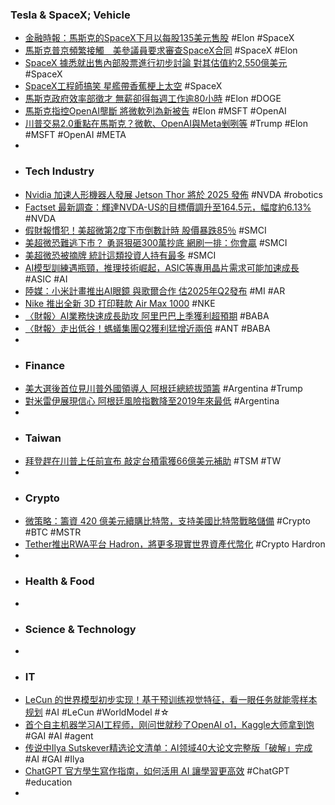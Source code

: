 ### Tesla & SpaceX; Vehicle
- [金融時報：馬斯克的SpaceX下月以每股135美元售股](https://news.cnyes.com/news/id/5781397) #Elon #SpaceX
- [馬斯克普京頻繁接觸　美參議員要求審查SpaceX合同](https://www.hk01.com/即時國際/1076591/馬斯克普京頻繁接觸-美參議員要求審查spacex合同) #SpaceX #Elon
- [SpaceX 據悉就出售內部股票進行初步討論 對其估值約2,550億美元](https://money.udn.com/money/story/5599/8363798) #SpaceX
- [SpaceX工程師搞笑 星艦帶香蕉梗上太空](https://news.pchome.com.tw/science/technice/20241114/index-73157223838373338005.html) #SpaceX
- [馬斯克政府效率部徵才 無薪卻得每週工作逾80小時](https://www.rti.org.tw/news/view/id/2228070) #Elon #DOGE
- [馬斯克指控OpenAI壟斷 將微軟列為新被告](https://news.cnyes.com/news/id/5781479) #Elon #MSFT #OpenAI
- [川普交易2.0重點在馬斯克？微軟、OpenAI與Meta剉咧等](https://www.ctee.com.tw/news/20241116700010-430702) #Trump #Elon #MSFT #OpenAI #META
-
- ### Tech Industry
- [Nvidia 加速人形機器人發展 Jetson Thor 將於 2025 發佈](https://www.newmobilelife.com/2024/11/14/nvidia-jetson-thor-coming-2025/) #NVDA #robotics
- [Factset 最新調查：輝達NVDA-US的目標價調升至164.5元，幅度約6.13%](https://news.cnyes.com/news/id/5781495) #NVDA
- [假財報慣犯！美超微第2度下市倒數計時 股價暴跌85％](https://ec.ltn.com.tw/article/breakingnews/4864981) #SMCI
- [美超微恐難逃下市？ 勇哥狠砸300萬抄底 網刷一排：你會贏](https://tw.stock.yahoo.com/news/美超微恐難逃下市-勇哥狠砸300萬抄底-網刷-排-你會贏-025900020.html) #SMCI
- [美超微恐被摘牌 統計這類投資人持有最多](https://www.wealth.com.tw/articles/b88b44d2-071a-4554-bf1e-28779415473b) #SMCI
- [AI模型訓練遇瓶頸，推理技術崛起，ASIC等專用晶片需求可能加速成長](https://uanalyze.com.tw/articles/185258047) #ASIC #AI
- [陸媒：小米計畫推出AI眼鏡 與歌爾合作 估2025年Q2發布](https://news.cnyes.com/news/id/5780758) #MI #AR
- [Nike 推出全新 3D 打印鞋款 Air Max 1000](https://hypebeast.com/tw/2024/11/nike-air-max-1000) #NKE
- [〈財報〉AI業務快速成長助攻 阿里巴巴上季獲利超預期](https://news.cnyes.com/news/id/5781343) #BABA
- [〈財報〉走出低谷！螞蟻集團Q2獲利猛增近兩倍](https://news.cnyes.com/news/id/5781383) #ANT #BABA
-
- ### Finance
- [美大選後首位見川普外國領導人 阿根廷總統拔頭籌](https://udn.com/news/story/121777/8363311) #Argentina #Trump
- [對米雷伊展現信心 阿根廷風險指數降至2019年來最低](https://www.rti.org.tw/news/view/id/2227998) #Argentina
-
- ### Taiwan
- [拜登趕在川普上任前宣布 敲定台積電獲66億美元補助](https://news.cnyes.com/news/id/5781331) #TSM #TW
-
- ### Crypto
- [微策略：籌資 420 億美元續購比特幣，支持美國比特幣戰略儲備](https://abmedia.io/microstrategy-42-billion-bitcoin-purchases-us-bitcoin-strategic-reserve) #Crypto #BTC #MSTR
- [Tether推出RWA平台 Hadron，將更多現實世界資產代幣化](https://abmedia.io/tether-rwa-plateform-hadron) #Crypto Hardron
-
- ### Health & Food
-
- ### Science & Technology
-
- ### IT
- [LeCun 的世界模型初步实现！基于预训练视觉特征，看一眼任务就能零样本规划](https://www.jiqizhixin.com/articles/2024-11-16-3) #AI #LeCun #WorldModel #☆
- [​首个自主机器学习AI工程师，刚问世就秒了OpenAI o1，Kaggle大师拿到饱](https://www.jiqizhixin.com/articles/2024-11-16-2) #GAI #AI #agent
- [传说中Ilya Sutskever精选论文清单：AI领域40大论文完整版「破解」完成](https://www.jiqizhixin.com/articles/2024-11-16) #AI #GAI #Ilya
- [ChatGPT 官方學生寫作指南，如何活用 AI 讓學習更高效](https://technews.tw/2024/11/16/chatgpt-official-student-writing-guide/) #ChatGPT #education
-